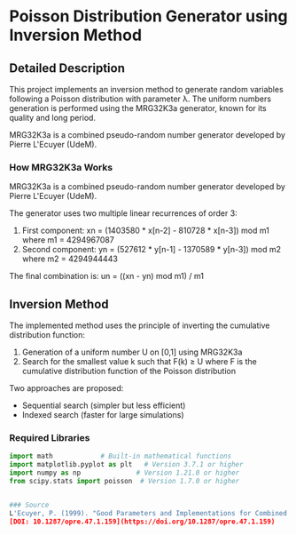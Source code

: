 # Poisson Distribution Generator using Inversion Method

## Detailed Description
This project implements an inversion method to generate random variables following a Poisson distribution with parameter λ. The uniform numbers generation is performed using the MRG32K3a generator, known for its quality and long period.

MRG32K3a is a combined pseudo-random number generator developed by Pierre L'Ecuyer (UdeM).

### How MRG32K3a Works
MRG32K3a is a combined pseudo-random number generator developed by Pierre L'Ecuyer (UdeM).

The generator uses two multiple linear recurrences of order 3:
1. First component: xn = (1403580 * x[n-2] - 810728 * x[n-3]) mod m1
   where m1 = 4294967087
2. Second component: yn = (527612 * y[n-1] - 1370589 * y[n-3]) mod m2
   where m2 = 4294944443

The final combination is: un = ((xn - yn) mod m1) / m1

## Inversion Method
The implemented method uses the principle of inverting the cumulative distribution function:
1. Generation of a uniform number U on [0,1] using MRG32K3a
2. Search for the smallest value k such that F(k) ≥ U
   where F is the cumulative distribution function of the Poisson distribution

Two approaches are proposed:
- Sequential search (simpler but less efficient)
- Indexed search (faster for large simulations)

### Required Libraries
```python
import math            # Built-in mathematical functions
import matplotlib.pyplot as plt   # Version 3.7.1 or higher
import numpy as np              # Version 1.21.0 or higher
from scipy.stats import poisson  # Version 1.7.0 or higher


### Source
L'Ecuyer, P. (1999). "Good Parameters and Implementations for Combined Multiple Recursive Random Number Generators". Operations Research, 47(1), 159-164.
[DOI: 10.1287/opre.47.1.159](https://doi.org/10.1287/opre.47.1.159)
